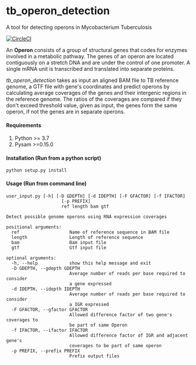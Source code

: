 # tb_operon_detection
A tool for detecting operons in Mycobacterium Tuberculosis 

[![CircleCI](https://circleci.com/gh/hocinebendou/tb_operon_detection.svg?style=svg)](https://circleci.com/gh/hocinebendou/tb_operon_detection)

An **Operon** consists of a group of structural genes that codes for enzymes involved in a metabolic pathway.
The genes of an operon are located contiguously on a stretch DNA and are under the control of one promoter.
A single mRNA unit is transcribed and translated into separate proteins.

*tb_operon_detection* takes as input an aligned BAM file to TB reference genome, a GTF file with gene's 
coordinates and predict operons by calculating average coverages of the genes and their intergenic regions 
in the reference genome. The ratios of the coverages are compared if they don't exceed threshold value, 
given as input, the genes form the same operon, if not the genes are in separate operons.

#### Requirements
1. Python >= 3.7
2. Pysam >=0.15.0

#### Installation (Run from a python script)
```
python setup.py install  
```

#### Usage (Run from command line)
```
user_input.py [-h] [-D GDEPTH] [-d IDEPTH] [-F GFACTOR] [-f IFACTOR]
                     [-p PREFIX]
                     ref length bam gtf

Detect possible genome operons using RNA expression coverages

positional arguments:
  ref                   Name of reference sequence in BAM file
  length                Length of reference sequence
  bam                   Bam input file
  gtf                   Gtf input file

optional arguments:
  -h, --help            show this help message and exit
  -D GDEPTH, --gdepth GDEPTH
                        Average number of reads per base required to consider
                        a gene expressed
  -d IDEPTH, --idepth IDEPTH
                        Average number of reads per base required to consider
                        a IGR expressed
  -F GFACTOR, --gfactor GFACTOR
                        Allowed difference factor of two gene's coverages to
                        be part of same Operon
  -f IFACTOR, --ifactor IFACTOR
                        Allowed difference factor of IGR and adjacent gene's
                        coverages to be part of same operon
  -p PREFIX, --prefix PREFIX
                        Prefix output files
```    

